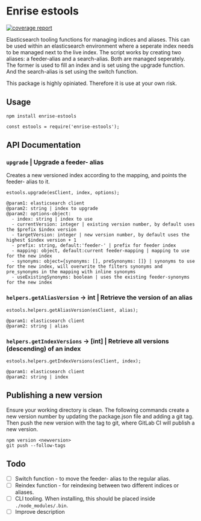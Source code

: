 # Enrise estools
[![coverage report](https://gitlab.enrise.com/Enrise/estooling/badges/master/coverage.svg)](https://gitlab.enrise.com/Enrise/estooling/commits/master)

Elasticsearch tooling functions for managing indices and aliases. This can be used within an elasticsearch environment where a seperate index needs to be managed next to the live index. The script works by creating two aliases: a feeder-alias and a search-alias. Both are managed seperately. The former is used to fill an index and is set using the upgrade function. And the search-alias is set using the switch function.

This package is highly opiniated. Therefore it is use at your own risk.

## Usage
```
npm install enrise-estools

const estools = require('enrise-estools');
```

## API Documentation

### `upgrade` | Upgrade a feeder- alias
Creates a new versioned index according to the mapping, and points the feeder- alias to it.

```
estools.upgrade(esClient, index, options);

@param1: elasticsearch client
@param2: string | index to upgrade
@param2: options-object:
  - index: string | index to use
  - currentVersion: integer | existing version number, by default uses the $prefix $index version
  - targetVersion: integer | new version number, by default uses the highest $index version + 1
  - prefix: string, default:'feeder-' | prefix for feeder index
  - mapping: object, default:current feeder-mapping | mapping to use for the new index
  - synonyms: object={synonyms: [], preSynonyms: []} | synonyms to use for the new index, will overwrite the filters synonyms and pre_synonyms in the mapping with inline synonyms
  - useExistingSynonyms: boolean | uses the existing feeder-synonyms for the new index
```

### `helpers.getAliasVersion` -> int | Retrieve the version of an alias
```
estools.helpers.getAliasVersion(esClient, alias);

@param1: elasticsearch client
@param2: string | alias
```

### `helpers.getIndexVersions` -> [int] | Retrieve all versions (descending) of an index
```
estools.helpers.getIndexVersions(esClient, index);

@param1: elasticsearch client
@param2: string | index
```

## Publishing a new version
Ensure your working directory is clean. The following commands create a new version number by updating the package.json file and adding a git tag. Then push the new version with the tag to git, where GitLab CI will publish a new version.
```
npm version <newversion>
git push --follow-tags
```

## Todo
- [ ] Switch function - to move the feeder- alias to the regular alias.
- [ ] Reindex function - for reindexing between two different indices or aliases.
- [ ] CLI tooling. When installing, this should be placed inside `./node_modules/.bin`.
- [ ] Improve description